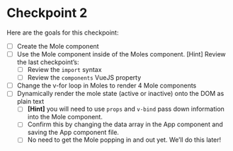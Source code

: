 # Checkpoint 2

Here are the goals for this checkpoint:

* [ ] Create the Mole component
* [ ] Use the Mole component inside of the Moles component. [Hint] Review the last checkpoint’s:
  * [ ] Review the `import` syntax
  * [ ] Review the `components` VueJS property
* [ ] Change the v-for loop in Moles to render 4 Mole components
* [ ] Dynamically render the mole state (active or inactive) onto the DOM as plain text
  * [ ] **[Hint]** you will need to use `props` and `v-bind` pass down information into the Mole component.
  * [ ] Confirm this by changing the data array in the App component and saving the App component file.
  * [ ] No need to get the Mole popping in and out yet. We’ll do this later!